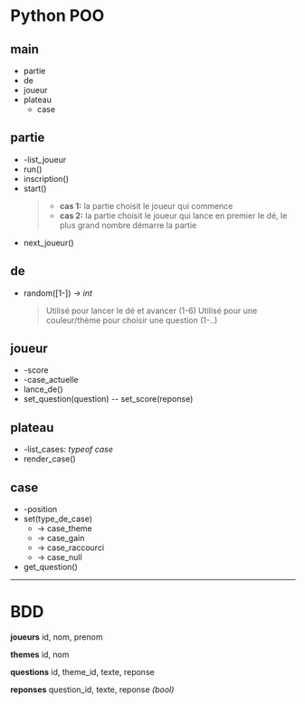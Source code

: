 # Python POO
## main
- partie
- de
- joueur
- plateau
    - case

## partie
- -list_joueur
- run()
- inscription()
- start()
    >- **cas 1:** la partie choisit le joueur qui commence
    >- **cas 2:** la partie choisit le joueur qui lance en premier le dé, le plus grand nombre démarre la partie
- next_joueur()

## de
- random([1-]) *-> int*
    > Utilisé pour lancer le dé et avancer (1-6)
    > Utilisé pour une couleur/thème pour choisir une question (1-..)

## joueur
- -score
- -case_actuelle
- lance_de()
- set_question(question)
-- set_score(reponse)

## plateau
- -list_cases: *typeof case*
- render_case()
    
## case
- -position
- set(type_de_case)
    - -> case_theme
    - -> case_gain
    - -> case_raccourci
    - -> case_null
- get_question()

---

# BDD

**joueurs**
    id, nom, prenom

**themes**
    id, nom

**questions**
    id, theme_id, texte, reponse

**reponses**
    question_id, texte, reponse *(bool)*
